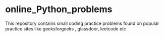 # online_Python_problems
This repository contains small coding practice problems found on popular practice sites like geeksforgeeks , glassdoor, leetcode etc
